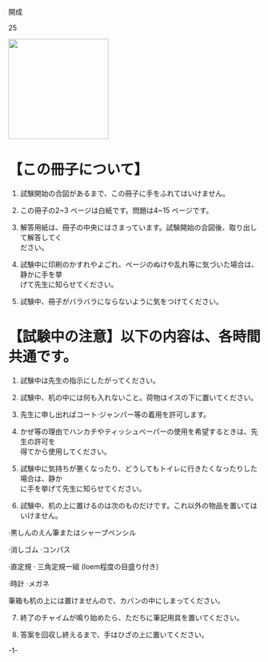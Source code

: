 開成

25

<img src="figures/yomitoku_test_output_page_001_p1_figure_0.png" width="200px"><br>
# 【この冊子について】

1. 試験開始の合図があるまで、この冊子に手をふれてはいけません。

2. この冊子の2\~3 ページは白紙です。問題は4\~15 ページです。

3. 解答用紙は、冊子の中央にはさまっています。試験開始の合図後、取り出して解答してく<br>ださい。

4. 試験中に印刷のかすれやよごれ、ページのぬけや乱れ等に気づいた場合は、静かに手を挙<br>げて先生に知らせてください。

5. 試験中、冊子がバラバラにならないように気をつけてください。

# 【試験中の注意】以下の内容は、各時間共通です。

1. 試験中は先生の指示にしたがってください。

2. 試験中、机の中には何も入れないこと。荷物はイスの下に置いてください。

3. 先生に申し出ればコート·ジャンパー等の着用を許可します。

4. かぜ等の理由でハンカチやティッシュペーパーの使用を希望するときは、先生の許可を<br>得てから使用してください。

5. 試験中に気持ちが悪くなったり、どうしてもトイレに行きたくなったりした場合は、静か<br>に手を挙げて先生に知らせてください。

6. 試験中、机の上に置けるのは次のものだけです。これ以外の物品を置いてはいけません。

·黒しんのえん筆またはシャープペンシル

·消しゴム ·コンパス

·直定規 · 三角定規一組 \(loem程度の目盛り付き\)

·時計 ·メガネ

筆箱も机の上には置けませんので、カバンの中にしまってください。

7. 終了のチャイムが鳴り始めたら、ただちに筆記用具を置いてください。

8. 答案を回収し終えるまで、手はひざの上に置いてください。

\-1\-
